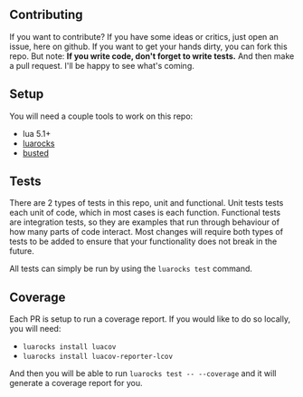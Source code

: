 ## Contributing

If you want to contribute? If you have some ideas or critics, just open an issue, here on github. If you want to get your hands dirty, you can fork this repo. But note: **If you write code, don't forget to write tests.** And then make a pull request. I'll be happy to see what's coming.

## Setup
You will need a couple tools to work on this repo:
- lua 5.1+
- [luarocks](https://luarocks.org/)
- [busted](http://olivinelabs.com/busted/)

## Tests
There are 2 types of tests in this repo, unit and functional. Unit tests tests each unit of code, which in most cases is each function. Functional tests are integration tests, so they are examples that run through behaviour of how many parts of code interact. Most changes will require both types of tests to be added to ensure that your functionality does not break in the future.

All tests can simply be run by using the `luarocks test` command.

## Coverage
Each PR is setup to run a coverage report. If you would like to do so locally, you will need:

- `luarocks install luacov`
- `luarocks install luacov-reporter-lcov`

And then you will be able to run `luarocks test -- --coverage` and it will generate a coverage report for you.
